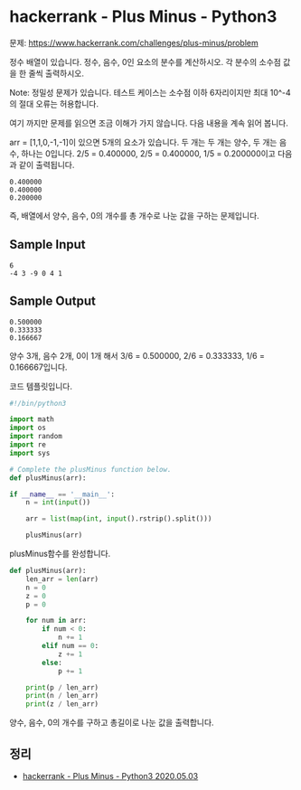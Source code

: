 # hackerrank - Plus Minus - Python3


문제: https://www.hackerrank.com/challenges/plus-minus/problem

정수 배열이 있습니다. 정수, 음수, 0인 요소의 분수를 계산하시오. 각 분수의 소수점 값을 한 줄씩 출력하시오.

Note: 정밀성 문제가 있습니다. 테스트 케이스는 소수점 이하 6자리이지만 최대 10^-4의 절대 오류는 허용합니다.

여기 까지만 문제를 읽으면 조금 이해가 가지 않습니다. 다음 내용을 계속 읽어 봅니다.

arr = [1,1,0,-1,-1]이 있으면 5개의 요소가 있습니다. 두 개는 두 개는 양수, 두 개는 음수, 하나는 0입니다. 2/5 = 0.400000, 2/5 = 0.400000, 1/5 = 0.200000이고 다음과 같이 출력됩니다.
```
0.400000
0.400000
0.200000
```
즉, 배열에서 양수, 음수, 0의 개수를 총 개수로 나눈 값을 구하는 문제입니다.

## Sample Input
```
6
-4 3 -9 0 4 1
```
## Sample Output
```
0.500000
0.333333
0.166667
```
양수 3개, 음수 2개, 0이 1개 해서 3/6 = 0.500000, 2/6 = 0.333333, 1/6 = 0.166667입니다.

코드 템플릿입니다.
```python
#!/bin/python3

import math
import os
import random
import re
import sys

# Complete the plusMinus function below.
def plusMinus(arr):

if __name__ == '__main__':
    n = int(input())

    arr = list(map(int, input().rstrip().split()))

    plusMinus(arr)
```
plusMinus함수를 완성합니다.
```python
def plusMinus(arr):
    len_arr = len(arr)
    n = 0
    z = 0
    p = 0

    for num in arr:
        if num < 0:
            n += 1
        elif num == 0:
            z += 1
        else:
            p += 1

    print(p / len_arr)
    print(n / len_arr)
    print(z / len_arr)
```
양수, 음수, 0의 개수를 구하고 총길이로 나눈 값을 출력합니다.

## 정리
* [hackerrank - Plus Minus - Python3 2020.05.03](https://junho85.pe.kr/1526)
